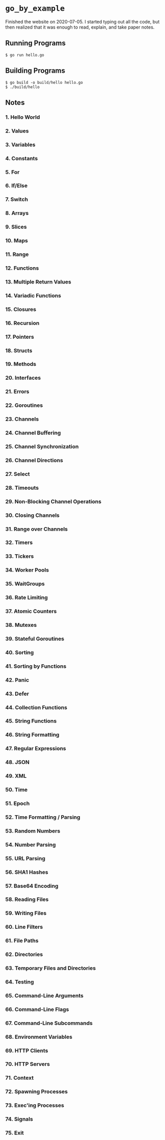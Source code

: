# `go_by_example`

Finished the website on 2020-07-05. I started typing out all the code, but then realized that it was enough to read, explain, and take paper notes.

## Running Programs

```text
$ go run hello.go
```

## Building Programs

```text
$ go build -o build/hello hello.go
$ ./build/hello
```

## Notes

### 1. Hello World

### 2. Values

### 3. Variables

### 4. Constants

### 5. For

### 6. If/Else

### 7. Switch

### 8. Arrays

### 9. Slices

### 10. Maps

### 11. Range

### 12. Functions

### 13. Multiple Return Values

### 14. Variadic Functions

### 15. Closures

### 16. Recursion

### 17. Pointers

### 18. Structs

### 19. Methods

### 20. Interfaces

### 21. Errors

### 22. Goroutines

### 23. Channels

### 24. Channel Buffering

### 25. Channel Synchronization

### 26. Channel Directions

### 27. Select

### 28. Timeouts

### 29. Non-Blocking Channel Operations

### 30. Closing Channels

### 31. Range over Channels

### 32. Timers

### 33. Tickers

### 34. Worker Pools

### 35. WaitGroups

### 36. Rate Limiting

### 37. Atomic Counters

### 38. Mutexes

### 39. Stateful Goroutines

### 40. Sorting

### 41. Sorting by Functions

### 42. Panic

### 43. Defer

### 44. Collection Functions

### 45. String Functions

### 46. String Formatting

### 47. Regular Expressions

### 48. JSON

### 49. XML

### 50. Time

### 51. Epoch

### 52. Time Formatting / Parsing

### 53. Random Numbers

### 54. Number Parsing

### 55. URL Parsing

### 56. SHA1 Hashes

### 57. Base64 Encoding

### 58. Reading Files

### 59. Writing Files

### 60. Line Filters

### 61. File Paths

### 62. Directories

### 63. Temporary Files and Directories

### 64. Testing

### 65. Command-Line Arguments

### 66. Command-Line Flags

### 67. Command-Line Subcommands

### 68. Environment Variables

### 69. HTTP Clients

### 70. HTTP Servers

### 71. Context

### 72. Spawning Processes

### 73. Exec'ing Processes

### 74. Signals

### 75. Exit
